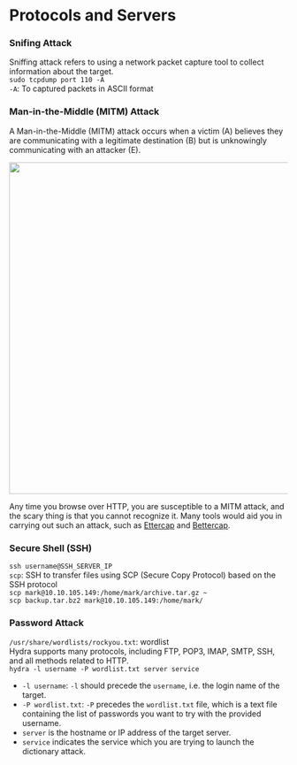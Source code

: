 # Protocols and Servers

### Snifing Attack
Sniffing attack refers to using a network packet capture tool to collect information about the target.   
`sudo tcpdump port 110 -A`  
`-A`: To captured packets in ASCII format  

### Man-in-the-Middle (MITM) Attack
A Man-in-the-Middle (MITM) attack occurs when a victim (A) believes they are communicating with a legitimate destination (B) but is unknowingly communicating with an attacker (E).   

<img src="https://user-images.githubusercontent.com/73976100/222410672-b02a909c-5df5-489f-aeb8-9478074b41e0.png" width="600">  

Any time you browse over HTTP, you are susceptible to a MITM attack, and the scary thing is that you cannot recognize it. Many tools would aid you in carrying out such an attack, such as [Ettercap](https://www.ettercap-project.org/) and [Bettercap](https://www.bettercap.org/).  

### Secure Shell (SSH)
`ssh username@SSH_SERVER_IP`  
`scp`:  SSH to transfer files using SCP (Secure Copy Protocol) based on the SSH protocol  
`scp mark@10.10.105.149:/home/mark/archive.tar.gz ~`  
`scp backup.tar.bz2 mark@10.10.105.149:/home/mark/`  

### Password Attack  
`/usr/share/wordlists/rockyou.txt`: wordlist  
Hydra supports many protocols, including FTP, POP3, IMAP, SMTP, SSH, and all methods related to HTTP.  
`hydra -l username -P wordlist.txt server service`  
- `-l username`: `-l` should precede the `username`, i.e. the login name of the target.
- `-P wordlist.txt`: `-P` precedes the `wordlist.txt` file, which is a text file containing the list of passwords you want to try with the provided username.
- `server` is the hostname or IP address of the target server.
- `service` indicates the service which you are trying to launch the dictionary attack.

